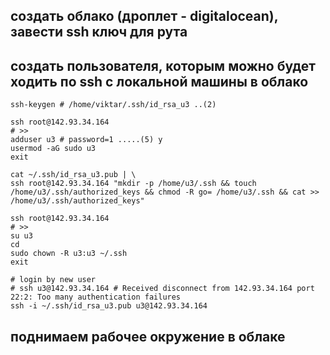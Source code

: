 ## создать облако (дроплет - digitalocean), завести ssh ключ для рута

## создать пользователя, которым можно будет ходить по ssh с локальной машины в облако
```shell
ssh-keygen # /home/viktar/.ssh/id_rsa_u3 ..(2)

ssh root@142.93.34.164
# >>
adduser u3 # password=1 .....(5) y
usermod -aG sudo u3
exit

cat ~/.ssh/id_rsa_u3.pub | \
ssh root@142.93.34.164 "mkdir -p /home/u3/.ssh && touch /home/u3/.ssh/authorized_keys && chmod -R go= /home/u3/.ssh && cat >> /home/u3/.ssh/authorized_keys"

ssh root@142.93.34.164
# >>
su u3
cd
sudo chown -R u3:u3 ~/.ssh
exit

# login by new user
# ssh u3@142.93.34.164 # Received disconnect from 142.93.34.164 port 22:2: Too many authentication failures
ssh -i ~/.ssh/id_rsa_u3.pub u3@142.93.34.164
```

## поднимаем рабочее окружение в облаке
```shell

```